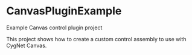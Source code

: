# CanvasPluginExample
Example Canvas control plugin project

This project shows how to create a custom control assembly to use with CygNet Canvas.
